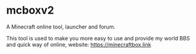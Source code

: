 # mcboxv2
A Minecraft online tool, launcher and forum.

This tool is used to make you more easy to use and provide my world BBS and quick way of online, website: https://minecraftbox.link

